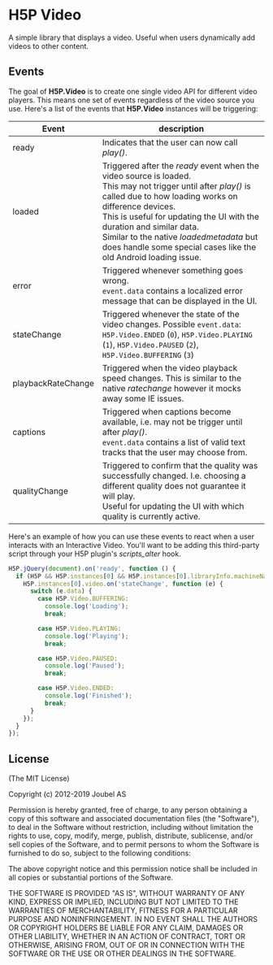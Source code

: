 H5P Video
==========

A simple library that displays a video.
Useful when users dynamically add videos to other content.

## Events

The goal of **H5P.Video** is to create one single video API for different video
players. This means one set of events regardless of the video source you use.
Here's a list of the events that **H5P.Video** instances will be triggering:

Event | description
------------ | -------------
ready | Indicates that the user can now call _play()_.
loaded | Triggered after the _ready_ event when the video source is loaded.<br>This may not trigger until after _play()_ is called due to how loading works on difference devices.<br>This is useful for updating the UI with the duration and similar data.<br>Similar to the native _loadedmetadata_ but does handle some special cases like the old Android loading issue.
error | Triggered whenever something goes wrong.<br>`event.data` contains a localized error message that can be displayed in the UI.
stateChange | Triggered whenever the state of the video changes. Possible `event.data`: `H5P.Video.ENDED` (`0`), `H5P.Video.PLAYING` (`1`), `H5P.Video.PAUSED` (`2`), `H5P.Video.BUFFERING` (`3`)
playbackRateChange | Triggered when the video playback speed changes. This is similar to the native _ratechange_ however it mocks away some IE issues.
captions | Triggered when captions become available, i.e. may not be trigger until after _play()_.<br>`event.data` contains a list of valid text tracks that the user may choose from.
qualityChange | Triggered to confirm that the quality was successfully changed. I.e. choosing a different quality does not guarantee it will play.<br>Useful for updating the UI with which quality is currently active.

Here's an example of how you can use these events to react when a user interacts with an Interactive Video.
You'll want to be adding this third-party script through your H5P plugin's _scripts_alter_ hook.

```js
H5P.jQuery(document).on('ready', function () {
  if (H5P && H5P.instances[0] && H5P.instances[0].libraryInfo.machineName === 'H5P.InteractiveVideo') {
    H5P.instances[0].video.on('stateChange', function (e) {
      switch (e.data) {
        case H5P.Video.BUFFERING:
          console.log('Loading');
          break;

        case H5P.Video.PLAYING:
          console.log('Playing');
          break;

        case H5P.Video.PAUSED:
          console.log('Paused');
          break;

        case H5P.Video.ENDED:
          console.log('Finished');
          break;
      }
    });
  }
});
```

## License

(The MIT License)

Copyright (c) 2012-2019 Joubel AS
 
Permission is hereby granted, free of charge, to any person obtaining a copy of this software and associated documentation files (the "Software"), to deal in the Software without restriction, including without limitation the rights to use, copy, modify, merge, publish, distribute, sublicense, and/or sell copies of the Software, and to permit persons to whom the Software is furnished to do so, subject to the following conditions:
 
The above copyright notice and this permission notice shall be included in all copies or substantial portions of the Software.
 
THE SOFTWARE IS PROVIDED "AS IS", WITHOUT WARRANTY OF ANY KIND, EXPRESS OR IMPLIED, INCLUDING BUT NOT LIMITED TO THE WARRANTIES OF MERCHANTABILITY, FITNESS FOR A PARTICULAR PURPOSE AND NONINFRINGEMENT. IN NO EVENT SHALL THE AUTHORS OR COPYRIGHT HOLDERS BE LIABLE FOR ANY CLAIM, DAMAGES OR OTHER LIABILITY, WHETHER IN AN ACTION OF CONTRACT, TORT OR OTHERWISE, ARISING FROM, OUT OF OR IN CONNECTION WITH THE SOFTWARE OR THE USE OR OTHER DEALINGS IN THE SOFTWARE.
